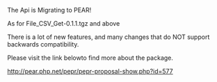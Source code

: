 The Api is Migrating to PEAR!

As for File\_CSV\_Get-0.1.1.tgz and above

There is a lot of new features, and many changes that do NOT support backwards compatibility.

Please visit the link belowto find more about the package.

http://pear.php.net/pepr/pepr-proposal-show.php?id=577